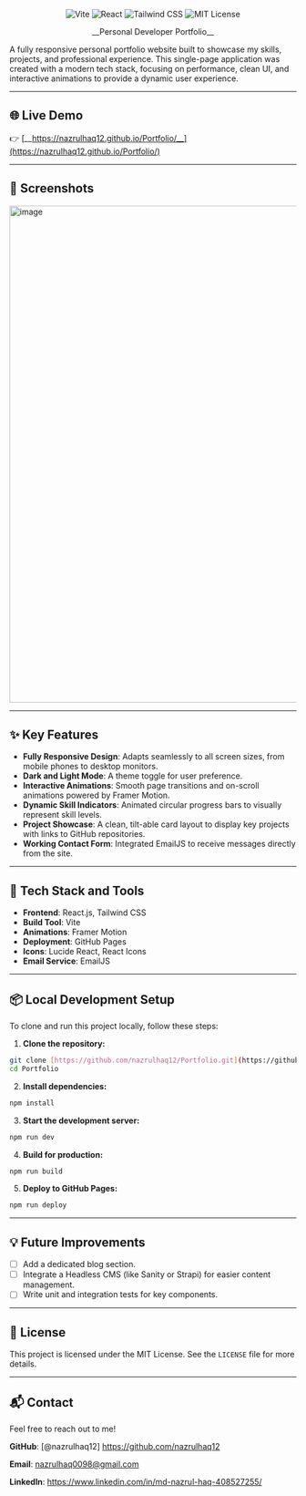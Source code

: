 <p align="center">
  <img src="https://img.shields.io/badge/Vite-646CFF?logo=vite&logoColor=white" alt="Vite"/>
  <img src="https://img.shields.io/badge/React-61DAFB?logo=react&logoColor=black" alt="React"/>
  <img src="https://img.shields.io/badge/Tailwind_CSS-06B6D4?logo=tailwindcss&logoColor=white" alt="Tailwind CSS"/>
  <img src="https://img.shields.io/badge/license-MIT-blue.svg" alt="MIT License"/>
</p>

<p align="center">
  __Personal Developer Portfolio__
</p>

A fully responsive personal portfolio website built to showcase my skills, projects, and professional experience. This single-page application was created with a modern tech stack, focusing on performance, clean UI, and interactive animations to provide a dynamic user experience.

---

🌐 __Live Demo__
---

👉 [__https://nazrulhaq12.github.io/Portfolio/__](https://nazrulhaq12.github.io/Portfolio/)

---

📸 __Screenshots__
---

<img width="1880" height="872" alt="image" src="https://github.com/user-attachments/assets/5eb49619-976e-4940-8ad5-30216c410ee7" />



---

✨ __Key Features__
---
- __Fully Responsive Design__: Adapts seamlessly to all screen sizes, from mobile phones to desktop monitors.
- __Dark and Light Mode__: A theme toggle for user preference.
- __Interactive Animations__: Smooth page transitions and on-scroll animations powered by Framer Motion.
- __Dynamic Skill Indicators__: Animated circular progress bars to visually represent skill levels.
- __Project Showcase__: A clean, tilt-able card layout to display key projects with links to GitHub repositories.
- __Working Contact Form__: Integrated EmailJS to receive messages directly from the site.

---

🚀 __Tech Stack and Tools__
---
- __Frontend__: React.js, Tailwind CSS
- __Build Tool__: Vite
- __Animations__: Framer Motion
- __Deployment__: GitHub Pages
- __Icons__: Lucide React, React Icons
- __Email Service__: EmailJS

---

📦 __Local Development Setup__
---

To clone and run this project locally, follow these steps:

1. __Clone the repository:__
```bash
git clone [https://github.com/nazrulhaq12/Portfolio.git](https://github.com/nazrulhaq12/Portfolio.git)
cd Portfolio
```

2. __Install dependencies:__
```bash
npm install
```

3. __Start the development server:__
```bash
npm run dev
```

4. __Build for production:__
```bash
npm run build
```

5. __Deploy to GitHub Pages:__
```bash
npm run deploy
```

---

💡 __Future Improvements__
---
- [ ] Add a dedicated blog section.
- [ ] Integrate a Headless CMS (like Sanity or Strapi) for easier content management.
- [ ] Write unit and integration tests for key components.

---

📄 __License__
---
This project is licensed under the MIT License. See the `LICENSE` file for more details.

---

📬 __Contact__
---

Feel free to reach out to me!

__GitHub__: [@nazrulhaq12] https://github.com/nazrulhaq12

__Email__: nazrulhaq0098@gmail.com

__LinkedIn__: https://www.linkedin.com/in/md-nazrul-haq-408527255/
